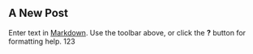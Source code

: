 ## A New Post

Enter text in [Markdown](http://daringfireball.net/projects/markdown/). Use the toolbar above, or click the **?** button for formatting help.
123